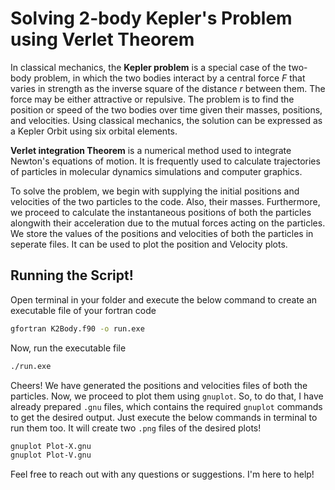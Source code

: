 # Solving 2-body Kepler's Problem using Verlet Theorem

In classical mechanics, the **Kepler problem** is a special case of the two-body problem, in which the two bodies interact by a central force *F* that varies in strength as the inverse square of the distance *r* between them. The force may be either attractive or repulsive. The problem is to find the position or speed of the two bodies over time given their masses, positions, and velocities. Using classical mechanics, the solution can be expressed as a Kepler Orbit using six orbital elements.

**Verlet integration Theorem** is a numerical method used to integrate Newton's equations of motion. It is frequently used to calculate trajectories of particles in molecular dynamics simulations and computer graphics.

To solve the problem, we begin with supplying the initial positions and velocities of the two particles to the code. Also, their masses. Furthermore, we proceed to calculate the instantaneous positions of both the particles alongwith their acceleration due to the mutual forces acting on the particles. We store the values of the positions and velocities of both the particles in seperate files. It can be used to plot the position and Velocity plots.

## Running the Script!

Open terminal in your folder and execute the below command to create an executable file of your fortran code

```bash
gfortran K2Body.f90 -o run.exe
```

Now, run the executable file

```bash
./run.exe
```

Cheers! We have generated the positions and velocities files of both the particles. Now, we proceed to plot them using `gnuplot`. So, to do that, I have already prepared `.gnu` files, which contains the required `gnuplot` commands to get the desired output. Just execute the below commands in terminal to run them too. It will create two `.png` files of the desired plots!

```bash
gnuplot Plot-X.gnu
gnuplot Plot-V.gnu
```

Feel free to reach out with any questions or suggestions. I'm here to help!
